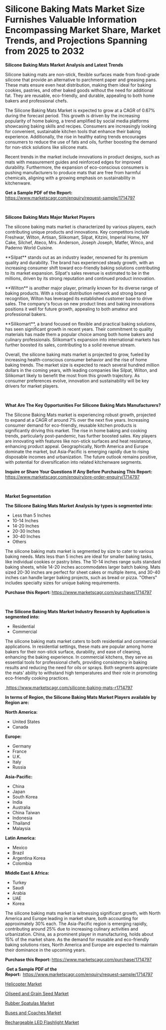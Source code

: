 <p><h1>Silicone Baking Mats Market Size Furnishes Valuable Information Encompassing Market Share, Market Trends, and Projections Spanning from 2025 to 2032</h1></p><p><strong>Silicone Baking Mats Market Analysis and Latest Trends</strong></p>
<p><p>Silicone baking mats are non-stick, flexible surfaces made from food-grade silicone that provide an alternative to parchment paper and greasing pans. These mats ensure even heat distribution, making them ideal for baking cookies, pastries, and other baked goods without the need for additional fat. They are reusable, eco-friendly, and durable, appealing to both home bakers and professional chefs.</p><p>The Silicone Baking Mats Market is expected to grow at a CAGR of 0.67% during the forecast period. This growth is driven by the increasing popularity of home baking, a trend amplified by social media platforms showcasing baking skills and recipes. Consumers are increasingly looking for convenient, sustainable kitchen tools that enhance their baking experience. Additionally, the rise in healthy eating trends encourages consumers to reduce the use of fats and oils, further boosting the demand for non-stick solutions like silicone mats.</p><p>Recent trends in the market include innovations in product designs, such as mats with measurement guides and reinforced edges for improved durability. Furthermore, the expansion of eco-conscious consumers is pushing manufacturers to produce mats that are free from harmful chemicals, aligning with a growing emphasis on sustainability in kitchenware.</p></p>
<p><strong>Get a Sample PDF of the Report:&nbsp;</strong> <a href="https://www.marketscagr.com/enquiry/request-sample/1714797?utm_campaign=1920&utm_medium=2&utm_source=Github&utm_content=ia&utm_term=05022025&utm_id=silicone-baking-mats">https://www.marketscagr.com/enquiry/request-sample/1714797</a></p>
<p>&nbsp;</p>
<p><strong>Silicone Baking Mats Major Market Players</strong></p>
<p><p>The silicone baking mats market is characterized by various players, each contributing unique products and innovations. Key competitors include Freshwar, Wilton, Artisan, Silikomart, Silpat, Kitzini, Imperial Home, NY Cake, Silchef, Ateco, Mrs. Anderson, Joseph Joseph, Matfer, Winco, and Paderno World Cuisine.</p><p>**Silpat** stands out as an industry leader, renowned for its premium quality and durability. The brand has experienced steady growth, with an increasing consumer shift toward eco-friendly baking solutions contributing to its market expansion. Silpat's sales revenue is estimated to be in the millions, driven by its strong reputation and continued product innovation.</p><p>**Wilton** is another major player, primarily known for its diverse range of baking products. With a robust distribution network and strong brand recognition, Wilton has leveraged its established customer base to drive sales. The company's focus on new product lines and baking innovations positions it well for future growth, appealing to both amateur and professional bakers.</p><p>**Silikomart**, a brand focused on flexible and practical baking solutions, has seen significant growth in recent years. Their commitment to quality materials has made them a popular choice among both home bakers and culinary professionals. Silikomart's expansion into international markets has further boosted its sales, contributing to a solid revenue stream.</p><p>Overall, the silicone baking mats market is projected to grow, fueled by increasing health-conscious consumer behavior and the rise of home baking trends. The market size is expected to reach several hundred million dollars in the coming years, with leading companies like Silpat, Wilton, and Silikomart likely to benefit the most from this growth trajectory. As consumer preferences evolve, innovation and sustainability will be key drivers for market players.</p></p>
<p>&nbsp;</p>
<p><strong>What Are The Key Opportunities For Silicone Baking Mats Manufacturers?</strong></p>
<p><p>The Silicone Baking Mats market is experiencing robust growth, projected to expand at a CAGR of around 7% over the next five years. Increasing consumer demand for eco-friendly, reusable kitchen products is significantly driving this market. The rise in home baking and cooking trends, particularly post-pandemic, has further boosted sales. Key players are innovating with features like non-stick surfaces and heat resistance, enhancing product appeal. Geographically, North America and Europe dominate the market, but Asia-Pacific is emerging rapidly due to rising disposable incomes and urbanization. The future outlook remains positive, with potential for diversification into related kitchenware segments.</p></p>
<p><strong>Inquire or Share Your Questions If Any Before Purchasing This Report:</strong> <a href="https://www.marketscagr.com/enquiry/pre-order-enquiry/1714797?utm_campaign=1920&utm_medium=2&utm_source=Github&utm_content=ia&utm_term=05022025&utm_id=silicone-baking-mats">https://www.marketscagr.com/enquiry/pre-order-enquiry/1714797</a></p>
<p>&nbsp;</p>
<p><strong>Market Segmentation</strong></p>
<p><strong>The Silicone Baking Mats Market Analysis by types is segmented into:</strong></p>
<p><ul><li>Less than 5 Inches</li><li>10-14 Inches</li><li>14-20 Inches</li><li>20-30 Inches</li><li>30-40 Inches</li><li>Others</li></ul></p>
<p><p>The silicone baking mats market is segmented by size to cater to various baking needs. Mats less than 5 inches are ideal for smaller baking tasks, like individual cookies or pastry bites. The 10-14 inches range suits standard baking sheets, while 14-20 inches accommodates larger batch baking. Mats sized 20-30 inches are perfect for sheet cakes or multiple items, and 30-40 inches can handle larger baking projects, such as bread or pizza. "Others" includes specialty sizes for unique baking requirements.</p></p>
<p><strong>Purchase this Report:&nbsp;</strong><a href="https://www.marketscagr.com/purchase/1714797?utm_campaign=1920&utm_medium=2&utm_source=Github&utm_content=ia&utm_term=05022025&utm_id=silicone-baking-mats">https://www.marketscagr.com/purchase/1714797</a></p>
<p>&nbsp;</p>
<p><strong>The Silicone Baking Mats Market Industry Research by Application is segmented into:</strong></p>
<p><ul><li>Residential</li><li>Commercial</li></ul></p>
<p><p>The silicone baking mats market caters to both residential and commercial applications. In residential settings, these mats are popular among home bakers for their non-stick surface, durability, and ease of cleaning, enhancing the baking experience. In commercial kitchens, they serve as essential tools for professional chefs, providing consistency in baking results and reducing the need for oils or sprays. Both segments appreciate the mats' ability to withstand high temperatures and their role in promoting eco-friendly cooking practices.</p></p>
<p><a href="https://www.marketscagr.com/silicone-baking-mats-r1714797?utm_campaign=1920&utm_medium=2&utm_source=Github&utm_content=ia&utm_term=05022025&utm_id=silicone-baking-mats">&nbsp;https://www.marketscagr.com/silicone-baking-mats-r1714797</a></p>
<p><strong>In terms of Region, the Silicone Baking Mats Market Players available by Region are:</strong></p>
<p>
    <p> <strong> North America: </strong>
        <ul>
            <li>United States</li>
            <li>Canada</li>
        </ul>
        </p> 
    <p> <strong> Europe: </strong>
        <ul>
            <li>Germany</li>
            <li>France</li>
            <li>U.K.</li>
            <li>Italy</li>
            <li>Russia</li>
        </ul>
        </p> 
    <p> <strong> Asia-Pacific: </strong>
        <ul>
            <li>China</li>
            <li>Japan</li>
            <li>South Korea</li>
            <li>India</li>
            <li>Australia</li>
            <li>China Taiwan</li>
            <li>Indonesia</li>
            <li>Thailand</li>
            <li>Malaysia</li>
        </ul>
        </p> 
    <p> <strong> Latin America: </strong>
        <ul>
            <li>Mexico</li>
            <li>Brazil</li>
            <li>Argentina Korea</li>
            <li>Colombia</li>
        </ul>
        </p> 
    <p> <strong> Middle East & Africa: </strong>
        <ul>
            <li>Turkey</li>
            <li>Saudi</li>
            <li>Arabia</li>
            <li>UAE</li>
            <li>Korea</li>
        </ul>
    </p>
    </p>
<p><p>The silicone baking mats market is witnessing significant growth, with North America and Europe leading in market share, both accounting for approximately 30% each. The Asia-Pacific region is emerging rapidly, contributing around 25% due to increasing culinary activities and urbanization. China, as a prominent player in manufacturing, holds about 15% of the market share. As the demand for reusable and eco-friendly baking solutions rises, North America and Europe are expected to maintain their dominance in the upcoming years.</p></p>
<p><strong>Purchase this Report: </strong><a href="https://www.marketscagr.com/purchase/1714797?utm_campaign=1920&utm_medium=2&utm_source=Github&utm_content=ia&utm_term=05022025&utm_id=silicone-baking-mats">https://www.marketscagr.com/purchase/1714797</a></p>
<p>&nbsp;<strong>Get a Sample PDF of the Report:&nbsp;&nbsp;</strong><a href="https://www.marketscagr.com/enquiry/request-sample/1714797?utm_campaign=1920&utm_medium=2&utm_source=Github&utm_content=ia&utm_term=05022025&utm_id=silicone-baking-mats">https://www.marketscagr.com/enquiry/request-sample/1714797</a></p>
<p><strong></strong></p>
<p><p><a href="https://www.linkedin.com/pulse/helicopter-market-insights-revenue-forecast-115-cagr-hpdxc?utm_campaign=1920&utm_medium=2&utm_source=Github&utm_content=ia&utm_term=05022025&utm_id=silicone-baking-mats">Helicopter Market</a></p><p><a href="https://www.linkedin.com/pulse/oilseed-grain-seed-market-global-regional-analysis-2025-apcyc?utm_campaign=1920&utm_medium=2&utm_source=Github&utm_content=ia&utm_term=05022025&utm_id=silicone-baking-mats">Oilseed and Grain Seed Market</a></p><p><a href="https://github.com/JakirUddin511/Market-Research-Report-List-1/blob/main/rubber-spatulas-market.md?utm_campaign=1920&utm_medium=2&utm_source=Github&utm_content=ia&utm_term=05022025&utm_id=silicone-baking-mats">Rubber Spatulas Market</a></p><p><a href="https://www.linkedin.com/pulse/buses-coaches-market-share-analysis-growth-trends-forecasts-nt0je?utm_campaign=1920&utm_medium=2&utm_source=Github&utm_content=ia&utm_term=05022025&utm_id=silicone-baking-mats">Buses and Coaches Market</a></p><p><a href="https://github.com/ChiragRP21/Market-Research-Report-List-7/blob/main/rechargeable-led-flashlight-market.md?utm_campaign=1920&utm_medium=2&utm_source=Github&utm_content=ia&utm_term=05022025&utm_id=silicone-baking-mats">Rechargeable LED Flashlight Market</a></p></p>